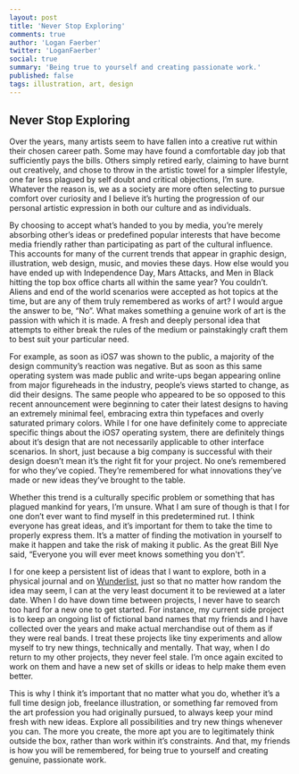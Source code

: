 ```yaml
---
layout: post
title: 'Never Stop Exploring'
comments: true
author: 'Logan Faerber'
twitter: 'LoganFaerber'
social: true
summary: 'Being true to yourself and creating passionate work.'
published: false
tags: illustration, art, design
---
```


## Never Stop Exploring

Over the years, many artists seem to have fallen into a creative rut within their chosen career path. Some may have found a comfortable day job that sufficiently pays the bills. Others simply retired early, claiming to have burnt out creatively, and chose to throw in the artistic towel for a simpler lifestyle, one far less plagued by self doubt and critical objections, I’m sure. Whatever the reason is, we as a society are more often selecting to pursue comfort over curiosity and I believe it’s hurting the progression of our personal artistic expression in both our culture and as individuals.

By choosing to accept what’s handed to you by media, you’re merely absorbing other’s ideas or predefined popular interests that have become media friendly rather than participating as part of the cultural influence. This accounts for many of the current trends that appear in graphic design, illustration, web design, music, and movies these days. How else would you have ended up with Independence Day, Mars Attacks, and Men in Black hitting the top box office charts all within the same year? You couldn’t. Aliens and end of the world scenarios were accepted as hot topics at the time, but are any of them truly remembered as works of art? I would argue the answer to be, “No”. What makes something a genuine work of art is the passion with which it is made. A fresh and deeply personal idea that attempts to either break the rules of the medium or painstakingly craft them to best suit your particular need. 

For example, as soon as iOS7 was shown to the public, a majority of the design community’s reaction was negative. But as soon as this same operating system was made public and write-ups began appearing online from major figureheads in the industry, people’s views started to change, as did their designs. The same people who appeared to be so opposed to this recent announcement were beginning to cater their latest designs to having an extremely minimal feel, embracing extra thin typefaces and overly saturated primary colors. While I for one have definitely come to appreciate specific things about the iOS7 operating system, there are definitely things about it’s design that are not necessarily applicable to other interface scenarios. In short, just because a big company is successful with their design doesn’t mean it’s the right fit for your project. No one’s remembered for who they’ve copied. They’re remembered for what innovations they’ve made or new ideas they’ve brought to the table. 

Whether this trend is a culturally specific problem or something that has plagued mankind for years, I’m unsure. What I am sure of though is that I for one don’t ever want to find myself in this predetermined rut. I think everyone has great ideas, and it’s important for them to take the time to properly express them. It’s a matter of finding the motivation in yourself to make it happen and take the risk of making it public. As the great Bill Nye said, “Everyone you will ever meet knows something you don't”.

I for one keep a persistent list of ideas that I want to explore, both in a physical journal and on [Wunderlist](https://www.wunderlist.com/en/), just so that no matter how random the idea may seem, I can at the very least document it to be reviewed at a later date. When I do have down time between projects, I never have to search too hard for a new one to get started. For instance, my current side project is to keep an ongoing list of fictional band names that my friends and I have collected over the years and make actual merchandise out of them as if they were real bands. I treat these projects like tiny experiments and allow myself to try new things, technically and mentally. That way, when I do return to my other projects, they never feel stale. I’m once again excited to work on them and have a new set of skills or ideas to help make them even better. 

This is why I think it’s important that no matter what you do, whether it’s a full time design job, freelance illustration, or something far removed from the art profession you had originally pursued, to always keep your mind fresh with new ideas. Explore all possibilities and try new things whenever you can. The more you create, the more apt you are to legitimately think outside the box, rather than work within it’s constraints. And that, my friends is how you will be remembered, for being true to yourself and creating genuine, passionate work.
